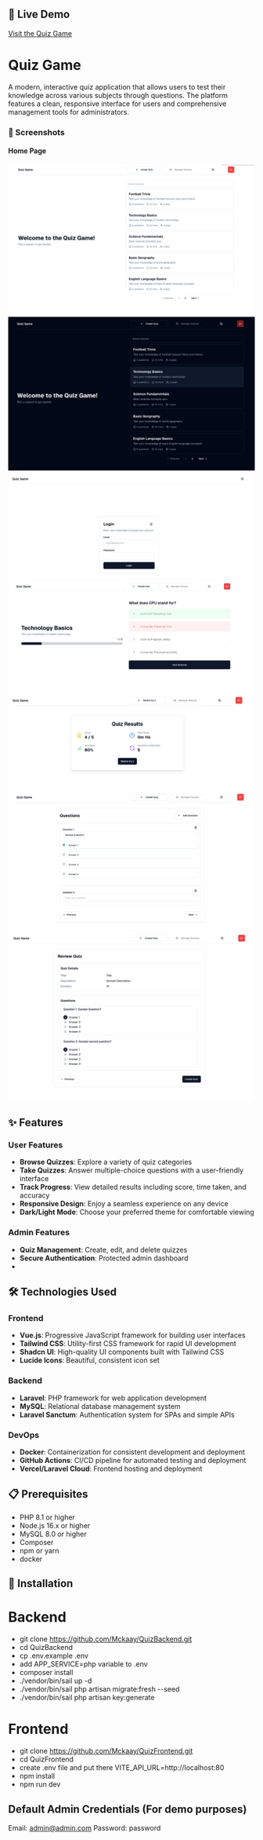## 🔗 Live Demo

[Visit the Quiz Game](https://quiz-frontend-theta-peach.vercel.app/)

# Quiz Game

A modern, interactive quiz application that allows users to test their knowledge across various subjects through questions. The platform features a clean, responsive interface for users and comprehensive management tools for administrators.

### 📸 Screenshots

#### Home Page
![Home Page](./images/HomePage.png)
![DarkModeHomePage](./images/DarkModeHomePage.png)
![LoginPage](./images/LoginPage.png)
![Game](./images/Game.png)
![Result](./images/Result.png)
![AddingQuiz](./images/AddingQuiz.png)
![ReviewQuiz](./images/ReviewQuiz.png)

## ✨ Features

### User Features
- **Browse Quizzes**: Explore a variety of quiz categories
- **Take Quizzes**: Answer multiple-choice questions with a user-friendly interface
- **Track Progress**: View detailed results including score, time taken, and accuracy
- **Responsive Design**: Enjoy a seamless experience on any device
- **Dark/Light Mode**: Choose your preferred theme for comfortable viewing

### Admin Features
- **Quiz Management**: Create, edit, and delete quizzes
- **Secure Authentication**: Protected admin dashboard
-
## 🛠️ Technologies Used

### Frontend
- **Vue.js**: Progressive JavaScript framework for building user interfaces
- **Tailwind CSS**: Utility-first CSS framework for rapid UI development
- **Shadcn UI**: High-quality UI components built with Tailwind CSS
- **Lucide Icons**: Beautiful, consistent icon set

### Backend
- **Laravel**: PHP framework for web application development
- **MySQL**: Relational database management system
- **Laravel Sanctum**: Authentication system for SPAs and simple APIs


### DevOps
- **Docker**: Containerization for consistent development and deployment
- **GitHub Actions**: CI/CD pipeline for automated testing and deployment
- **Vercel/Laravel Cloud**: Frontend hosting and deployment


## 📋 Prerequisites

- PHP 8.1 or higher
- Node.js 16.x or higher
- MySQL 8.0 or higher
- Composer
- npm or yarn
- docker

## 🚀 Installation

# Backend
- git clone https://github.com/Mckaay/QuizBackend.git
- cd QuizBackend
- cp .env.example .env
- add APP_SERVICE=php variable to .env
- composer install
- ./vendor/bin/sail up -d
- ./vendor/bin/sail php artisan migrate:fresh --seed
- ./vendor/bin/sail php artisan key:generate


# Frontend
- git clone https://github.com/Mckaay/QuizFrontend.git
- cd QuizFrontend
- create .env file and put there VITE_API_URL=http://localhost:80
- npm install
- npm run dev

## Default Admin Credentials (For demo purposes)
Email: admin@admin.com
Password: password
